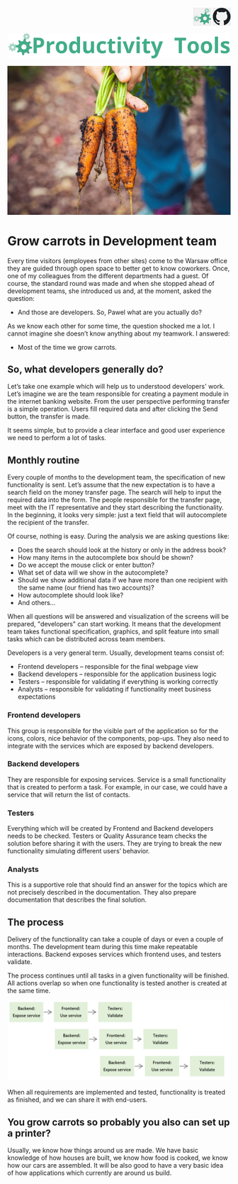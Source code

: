 <!--Category:Article--> 
 <p align="right">
    <a href="http://productivitytools.tech/the-most-expensive-t-shirts-in-the-world/"><img src="Images/Header/ProductivityTools_green_40px_2.png" /><a> 
           <a href="https://github.com/pwujczyk/ProductivityTools.Articles"><img src="Images/Header/Github_border_40px.png" /></a>
</p>
<p align="center">
    <a href="http://productivitytools.tech/">
        <img src="Images/Header/LogoTitle_green_500px.png" />
    </a>
</p>

![](Images/Title.jpg)

# Grow carrots in Development team

Every time visitors (employees from other sites) come to the Warsaw office they are guided through open space to better get to know coworkers.  Once, one of my colleagues from the different departments had a guest. Of course, the standard round was made and when she stopped ahead of development teams, she introduced us and, at the moment, asked the question: 

- And those are developers. So, Pawel what are you actually do?

As we know each other for some time, the question shocked me a lot. I cannot imagine she doesn’t know anything about my teamwork. I answered:

- Most of the time we grow carrots.

## So, what developers generally do?

Let’s take one example which will help us to understood developers' work. Let’s imagine we are the team responsible for creating a payment module in the internet banking website. From the user perspective performing transfer is a simple operation. Users fill required data and after clicking the Send button, the transfer is made. 

It seems simple, but to provide a clear interface and good user experience we need to perform a lot of tasks. 

## Monthly routine

Every couple of months to the development team, the specification of new functionality is sent. Let’s assume that the new expectation is to have a search field on the money transfer page. The search will help to input the required data into the form. The people responsible for the transfer page, meet with the IT representative and they start describing the functionality. In the beginning, it looks very simple: just a text field that will autocomplete the recipient of the transfer.  

Of course, nothing is easy. During the analysis we are asking questions like:
- Does the search should look at the history or only in the address book?
- How many items in the autocomplete box should be shown?
- Do we accept the mouse click or enter button?
- What set of data will we show in the autocomplete?
- Should we show additional data if we have more than one recipient with the same name (our friend has two accounts)?
- How autocomplete should look like?
- And others…

When all questions will be answered and visualization of the screens will be prepared, "developers" can start working.  It means that the development team takes functional specification, graphics, and split feature into small tasks which can be distributed across team members. 

Developers is a very general term. Usually, development teams consist of:

- Frontend developers – responsible for the final webpage view
- Backend developers – responsible for the application business logic
- Testers – responsible for validating if everything is working correctly
- Analysts – responsible for validating if functionality meet business expectations

### Frontend developers

This group is responsible for the visible part of the application so for the icons, colors, nice behavior of the components, pop-ups. They also need to integrate with the services which are exposed by backend developers.

### Backend developers

They are responsible for exposing services. Service is a small functionality that is created to perform a task. For example, in our case, we could have a service that will return the list of contacts.  

### Testers 

Everything which will be created by Frontend and Backend developers needs to be checked. Testers or Quality Assurance team checks the solution before sharing it with the users. They are trying to break the new functionality simulating different users’ behavior. 

### Analysts 

This is a supportive role that should find an answer for the topics which are not precisely described in the documentation. They also prepare documentation that describes the final solution. 

## The process 

Delivery of the functionality can take a couple of days or even a couple of months. The development team during this time make repeatable interactions. Backend exposes services which frontend uses, and testers validate. 

The process continues until all tasks in a given functionality will be finished. All actions overlap so when one functionality is tested another is created at the same time.

![Development process](Images/Process.png)         
             
When all requirements are implemented and tested, functionality is treated as finished, and we can share it with end-users.

## You grow carrots so probably you also can set up a printer?

Usually, we know how things around us are made. We have basic knowledge of how houses are built, we know how food is cooked, we know how our cars are assembled. It will be also good to have a very basic idea of how applications which currently are around us build.
